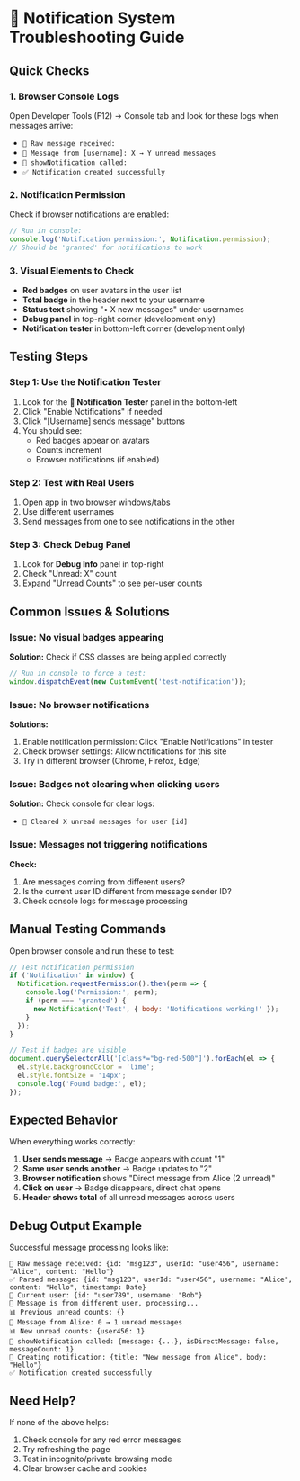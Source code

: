 # 🐛 Notification System Troubleshooting Guide

## Quick Checks

### 1. **Browser Console Logs**
Open Developer Tools (F12) → Console tab and look for these logs when messages arrive:
- `🔄 Raw message received:`
- `📨 Message from [username]: X → Y unread messages`
- `🔔 showNotification called:`
- `✅ Notification created successfully`

### 2. **Notification Permission**
Check if browser notifications are enabled:
```javascript
// Run in console:
console.log('Notification permission:', Notification.permission);
// Should be 'granted' for notifications to work
```

### 3. **Visual Elements to Check**
- **Red badges** on user avatars in the user list
- **Total badge** in the header next to your username
- **Status text** showing "• X new messages" under usernames
- **Debug panel** in top-right corner (development only)
- **Notification tester** in bottom-left corner (development only)

## Testing Steps

### Step 1: Use the Notification Tester
1. Look for the **🧪 Notification Tester** panel in the bottom-left
2. Click "Enable Notifications" if needed
3. Click "[Username] sends message" buttons
4. You should see:
   - Red badges appear on avatars
   - Counts increment
   - Browser notifications (if enabled)

### Step 2: Test with Real Users
1. Open app in two browser windows/tabs
2. Use different usernames
3. Send messages from one to see notifications in the other

### Step 3: Check Debug Panel
1. Look for **Debug Info** panel in top-right
2. Check "Unread: X" count
3. Expand "Unread Counts" to see per-user counts

## Common Issues & Solutions

### Issue: No visual badges appearing
**Solution:** Check if CSS classes are being applied correctly
```javascript
// Run in console to force a test:
window.dispatchEvent(new CustomEvent('test-notification'));
```

### Issue: No browser notifications
**Solutions:**
1. Enable notification permission: Click "Enable Notifications" in tester
2. Check browser settings: Allow notifications for this site
3. Try in different browser (Chrome, Firefox, Edge)

### Issue: Badges not clearing when clicking users
**Solution:** Check console for clear logs:
- `🧹 Cleared X unread messages for user [id]`

### Issue: Messages not triggering notifications
**Check:**
1. Are messages coming from different users?
2. Is the current user ID different from message sender ID?
3. Check console logs for message processing

## Manual Testing Commands

Open browser console and run these to test:

```javascript
// Test notification permission
if ('Notification' in window) {
  Notification.requestPermission().then(perm => {
    console.log('Permission:', perm);
    if (perm === 'granted') {
      new Notification('Test', { body: 'Notifications working!' });
    }
  });
}

// Test if badges are visible
document.querySelectorAll('[class*="bg-red-500"]').forEach(el => {
  el.style.backgroundColor = 'lime';
  el.style.fontSize = '14px';
  console.log('Found badge:', el);
});
```

## Expected Behavior

When everything works correctly:

1. **User sends message** → Badge appears with count "1"
2. **Same user sends another** → Badge updates to "2"
3. **Browser notification** shows "Direct message from Alice (2 unread)"
4. **Click on user** → Badge disappears, direct chat opens
5. **Header shows total** of all unread messages across users

## Debug Output Example

Successful message processing looks like:
```
🔄 Raw message received: {id: "msg123", userId: "user456", username: "Alice", content: "Hello"}
✅ Parsed message: {id: "msg123", userId: "user456", username: "Alice", content: "Hello", timestamp: Date}
👤 Current user: {id: "user789", username: "Bob"}
🎯 Message is from different user, processing...
📊 Previous unread counts: {}
📨 Message from Alice: 0 → 1 unread messages
📊 New unread counts: {user456: 1}
🔔 showNotification called: {message: {...}, isDirectMessage: false, messageCount: 1}
🚀 Creating notification: {title: "New message from Alice", body: "Hello"}
✅ Notification created successfully
```

## Need Help?

If none of the above helps:
1. Check console for any red error messages
2. Try refreshing the page
3. Test in incognito/private browsing mode
4. Clear browser cache and cookies
